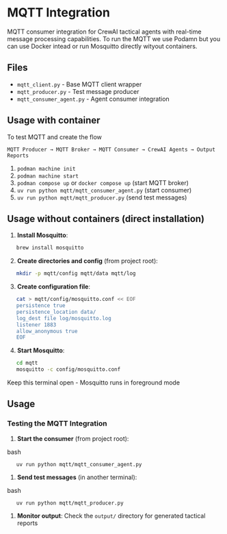 # MQTT Integration
MQTT consumer integration for CrewAI tactical agents with real-time message processing capabilities.
To run the MQTT we use Podamn but you can use Docker intead or run Mosquitto directly wityout containers.

## Files
- `mqtt_client.py` - Base MQTT client wrapper
- `mqtt_producer.py` - Test message producer
- `mqtt_consumer_agent.py` - Agent consumer integration

## Usage with container
To test MQTT and create the flow 
```
MQTT Producer → MQTT Broker → MQTT Consumer → CrewAI Agents → Output Reports
```

1. `podman machine init`
2. `podman machine start`
3. `podman compose up` or `docker compose up` (start MQTT broker) 
4. `uv run python mqtt/mqtt_consumer_agent.py` (start consumer)  
5. `uv run python mqtt/mqtt_producer.py` (send test messages)

## Usage without containers (direct installation)
1.  **Install Mosquitto**:
```bash
   brew install mosquitto
```

2.  **Create directories and config** (from project root):
```bash
   mkdir -p mqtt/config mqtt/data mqtt/log
```

3.  **Create configuration file**:
```bash
   cat > mqtt/config/mosquitto.conf << EOF
   persistence true
   persistence_location data/
   log_dest file log/mosquitto.log
   listener 1883
   allow_anonymous true
   EOF
```

4.  **Start Mosquitto**:
```bash
   cd mqtt
   mosquitto -c config/mosquitto.conf
```

Keep this terminal open - Mosquitto runs in foreground mode


Usage
-----

### Testing the MQTT Integration

1.  **Start the consumer** (from project root):

bash

```
   uv run python mqtt/mqtt_consumer_agent.py
```

1.  **Send test messages** (in another terminal):

bash

```
   uv run python mqtt/mqtt_producer.py
```

1.  **Monitor output**: Check the `output/` directory for generated tactical reports
